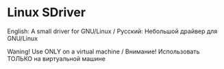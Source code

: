 # Linux SDriver
English: A small driver for GNU/Linux / Русский:  Небольшой драйвер для GNU/Linux

Waning! Use ONLY on a virtual machine / Внимание! Использовать ТОЛЬКО на виртуальной машине
